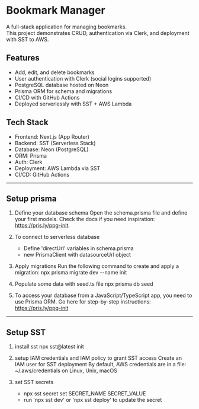 # Bookmark Manager

A full-stack application for managing bookmarks.  
This project demonstrates CRUD, authentication via Clerk, and deployment with SST to AWS.

## Features

- Add, edit, and delete bookmarks
- User authentication with Clerk (social logins supported)
- PostgreSQL database hosted on Neon
- Prisma ORM for schema and migrations
- CI/CD with GitHub Actions
- Deployed serverlessly with SST + AWS Lambda

## Tech Stack

- Frontend: Next.js (App Router)
- Backend: SST (Serverless Stack)
- Database: Neon (PostgreSQL)
- ORM: Prisma
- Auth: Clerk
- Deployment: AWS Lambda via SST
- CI/CD: GitHub Actions

---

## Setup prisma

1. Define your database schema
   Open the schema.prisma file and define your first models. Check the docs if you need inspiration: https://pris.ly/ppg-init.

2. To connect to serverless database

   - Define 'directUrl' variables in schema.prisma
   - new PrismaClient with datasourceUrl object

3. Apply migrations
   Run the following command to create and apply a migration:
   npx prisma migrate dev --name init

4. Populate some data with seed.ts file
   npx prisma db seed

5. To access your database from a JavaScript/TypeScript app, you need to use Prisma ORM. Go here for step-by-step instructions: https://pris.ly/ppg-init

---

## Setup SST

1. install sst
   npx sst@latest init

2. setup IAM credentials and IAM policy to grant SST access
   Create an IAM user for SST deployment
   By default, AWS credentials are in a file: ~/.aws/credentials on Linux, Unix, macOS

3. set SST secrets
   - npx sst secret set SECRET_NAME SECRET_VALUE
   - run 'npx sst dev' or 'npx sst deploy' to update the secret
